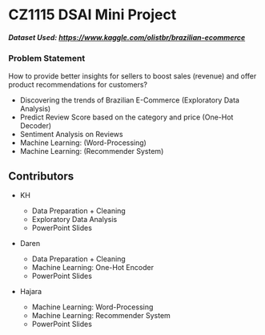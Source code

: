 # CZ1115 DSAI Mini Project

##### Dataset Used: https://www.kaggle.com/olistbr/brazilian-ecommerce

### Problem Statement

How to provide better insights for sellers to boost sales (revenue) and offer product recommendations for customers?

- Discovering the trends of Brazilian E-Commerce (Exploratory Data Analysis)
- Predict Review Score based on the category and price (One-Hot Decoder)
- Sentiment Analysis on Reviews
- Machine Learning: (Word-Processing)
- Machine Learning: (Recommender System)

## Contributors
- KH
  - Data Preparation + Cleaning
  - Exploratory Data Analysis
  - PowerPoint Slides
  
- Daren
  - Data Preparation + Cleaning
  - Machine Learning: One-Hot Encoder
  - PowerPoint Slides
  
- Hajara
  - Machine Learning: Word-Processing
  - Machine Learning: Recommender System
  - PowerPoint Slides


